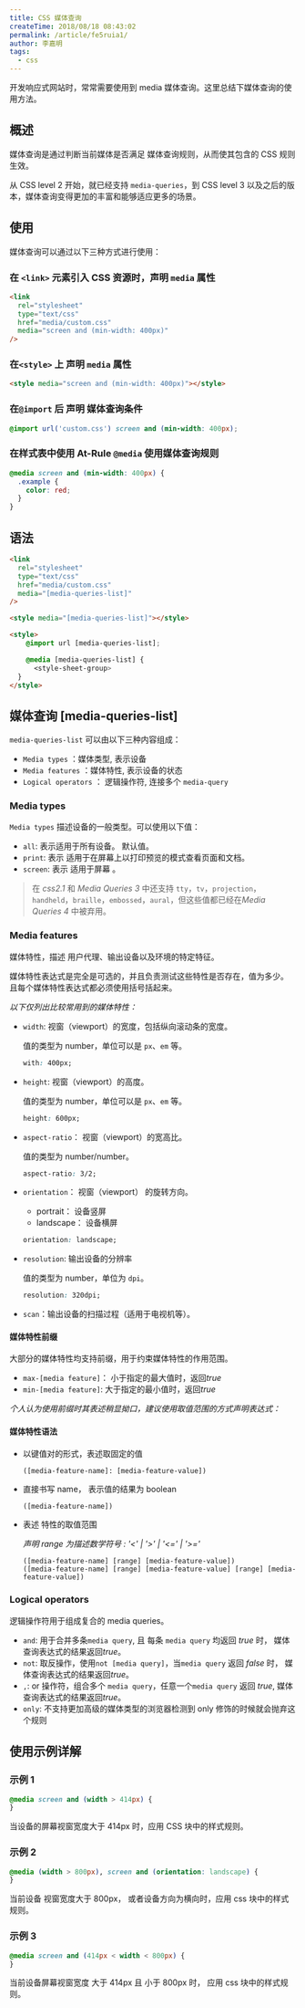 ```yaml
---
title: CSS 媒体查询
createTime: 2018/08/18 08:43:02
permalink: /article/fe5ruia1/
author: 李嘉明
tags:
  - css
---
```


开发响应式网站时，常常需要使用到 media 媒体查询。这里总结下媒体查询的使用方法。

## 概述

媒体查询是通过判断当前媒体是否满足 媒体查询规则，从而使其包含的 CSS 规则生效。

从 CSS level 2 开始，就已经支持 `media-queries`，到 CSS level 3 以及之后的版本，媒体查询变得更加的丰富和能够适应更多的场景。

## 使用

媒体查询可以通过以下三种方式进行使用：

### 在 `<link>` 元素引入 CSS 资源时，声明 `media` 属性

```html
<link
  rel="stylesheet"
  type="text/css"
  href="media/custom.css"
  media="screen and (min-width: 400px)"
/>
```

### 在`<style>` 上 声明 `media` 属性

```html
<style media="screen and (min-width: 400px)"></style>
```

### 在`@import` 后 声明 媒体查询条件

```css
@import url('custom.css') screen and (min-width: 400px);
```

### 在样式表中使用 At-Rule `@media` 使用媒体查询规则

```css
@media screen and (min-width: 400px) {
  .example {
    color: red;
  }
}
```

## 语法

```html
<link
  rel="stylesheet"
  type="text/css"
  href="media/custom.css"
  media="[media-queries-list]"
/>

<style media="[media-queries-list]"></style>

<style>
    @import url [media-queries-list];

    @media [media-queries-list] {
      <style-sheet-group>
  }
</style>
```

## 媒体查询 [media-queries-list]

`media-queries-list` 可以由以下三种内容组成：

- `Media types` ：媒体类型, 表示设备
- `Media features` ：媒体特性, 表示设备的状态
- `Logical operators` ： 逻辑操作符, 连接多个 `media-query`

### Media types

`Media types` 描述设备的一般类型。可以使用以下值：

- `all`: 表示适用于所有设备。 默认值。
- `print`: 表示 适用于在屏幕上以打印预览的模式查看页面和文档。
- `screen`: 表示 适用于屏幕 。

> 在 _css2.1_ 和 _Media Queries 3_ 中还支持 `tty`，`tv`，`projection`，`handheld`，`braille`，`embossed`，`aural`，但这些值都已经在*Media Queries 4* 中被弃用。

### Media features

媒体特性，描述 用户代理、输出设备以及环境的特定特征。

媒体特性表达式是完全是可选的，并且负责测试这些特性是否存在，值为多少。 且每个媒体特性表达式都必须使用括号括起来。

_以下仅列出比较常用到的媒体特性：_

- `width`: 视窗（viewport）的宽度，包括纵向滚动条的宽度。

  值的类型为 number，单位可以是 `px`、`em` 等。

  ```css
  with: 400px;
  ```

- `height`: 视窗（viewport）的高度。

  值的类型为 number，单位可以是 `px`、`em` 等。

  ```css
  height: 600px;
  ```

- `aspect-ratio`： 视窗（viewport）的宽高比。

  值的类型为 number/number。

  ```css
  aspect-ratio: 3/2;
  ```

- `orientation`： 视窗（viewport） 的旋转方向。

  - portrait： 设备竖屏
  - landscape： 设备横屏

  ```css
  orientation: landscape;
  ```

- `resolution`: 输出设备的分辨率

  值的类型为 number，单位为 `dpi`。

  ```css
  resolution: 320dpi;
  ```

- `scan`：输出设备的扫描过程（适用于电视机等）。

#### 媒体特性前缀

大部分的媒体特性均支持前缀，用于约束媒体特性的作用范围。

- `max-[media feature]`： 小于指定的最大值时，返回*true*
- `min-[media feature]`: 大于指定的最小值时，返回*true*

_个人认为使用前缀时其表述稍显拗口，建议使用取值范围的方式声明表达式：_

#### 媒体特性语法

- 以键值对的形式，表述取固定的值

  ```
  ([media-feature-name]: [media-feature-value])
  ```

- 直接书写 name， 表示值的结果为 boolean

  ```
  ([media-feature-name])
  ```

- 表述 特性的取值范围

  _声明 range 为描述数学符号 : '<' | '>' | '<=' | '>='_

  ```
  ([media-feature-name] [range] [media-feature-value])
  ([media-feature-name] [range] [media-feature-value] [range] [media-feature-value])
  ```

### Logical operators

逻辑操作符用于组成复合的 media queries。

- `and`: 用于合并多条`media query`, 且 每条 `media query` 均返回 _true_ 时，
  媒体查询表达式的结果返回*true*。
- `not`: 取反操作，使用`not [media query]`，当`media query` 返回 _false_ 时，
  媒体查询表达式的结果返回*true*。
- `,`: or 操作符，组合多个 `media query`，任意一个`media query` 返回 _true_,
  媒体查询表达式的结果返回*true*。
- `only`: 不支持更加高级的媒体类型的浏览器检测到 only 修饰的时候就会抛弃这个规则

## 使用示例详解

### 示例 1

```css
@media screen and (width > 414px) {
}
```

当设备的屏幕视窗宽度大于 414px 时，应用 CSS 块中的样式规则。

### 示例 2

```css
@media (width > 800px), screen and (orientation: landscape) {
}
```

当前设备 视窗宽度大于 800px， 或者设备方向为横向时，应用 css 块中的样式规则。

### 示例 3

```css
@media screen and (414px < width < 800px) {
}
```

当前设备屏幕视窗宽度 大于 414px 且 小于 800px 时， 应用 css 块中的样式规则。
